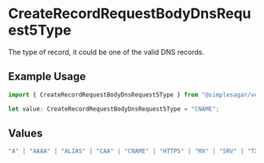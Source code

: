 # CreateRecordRequestBodyDnsRequest5Type

The type of record, it could be one of the valid DNS records.

## Example Usage

```typescript
import { CreateRecordRequestBodyDnsRequest5Type } from "@simplesagar/vercel/models/createrecordop.js";

let value: CreateRecordRequestBodyDnsRequest5Type = "CNAME";
```

## Values

```typescript
"A" | "AAAA" | "ALIAS" | "CAA" | "CNAME" | "HTTPS" | "MX" | "SRV" | "TXT" | "NS"
```